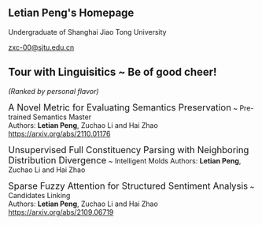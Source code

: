 ## Letian Peng's Homepage

Undergraduate of Shanghai Jiao Tong University

zxc-00@sjtu.edu.cn

## Tour with Linguisitics ~ Be of good cheer! 
*(Ranked by personal flavor)* 
 
<font size=4>A Novel Metric for Evaluating Semantics Preservation</font> 
~ Pre-trained Semantics Master <br>
Authors: **Letian Peng**, Zuchao Li and Hai Zhao <br>
https://arxiv.org/abs/2110.01176 

<font size=4>Unsupervised Full Constituency Parsing with Neighboring Distribution Divergence</font> 
~ Intelligent Molds
Authors: **Letian Peng**, Zuchao Li and Hai Zhao <br>

<font size=4>Sparse Fuzzy Attention for Structured Sentiment Analysis</font> 
~ Candidates Linking <br>
Authors: **Letian Peng**, Zuchao Li and Hai Zhao <br>
https://arxiv.org/abs/2109.06719 
